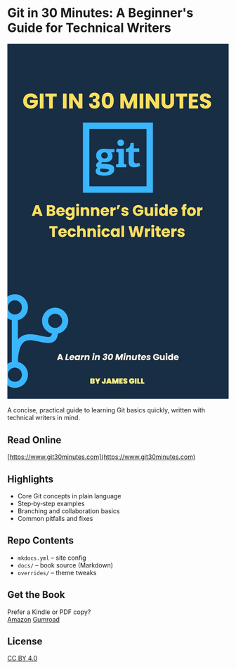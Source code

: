 # Git in 30 Minutes: A Beginner's Guide for Technical Writers

![Book cover](docs/images/git30mincover.jpg)

A concise, practical guide to learning Git basics quickly, written with technical writers in mind.

## Read Online
[https://www.git30minutes.com](https://www.git30minutes.com)

## Highlights
- Core Git concepts in plain language  
- Step‑by‑step examples  
- Branching and collaboration basics  
- Common pitfalls and fixes  

## Repo Contents
- `mkdocs.yml` – site config  
- `docs/` – book source (Markdown)  
- `overrides/` – theme tweaks  

## Get the Book
Prefer a Kindle or PDF copy?  
[Amazon](https://www.amazon.com/Start-Using-Git-NOW-30-Minute-ebook/dp/B0CW1NGPQK)
[Gumroad](https://hijamesgill.gumroad.com/l/git30minutes)

## License
[CC BY 4.0](https://creativecommons.org/licenses/by/4.0/)
